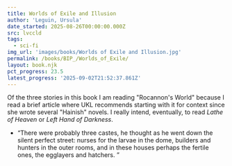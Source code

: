 ```yaml
---
title: Worlds of Exile and Illusion
author: 'Leguin, Ursula'
date_started: 2025-08-26T00:00:00.000Z
src: lvccld
tags:
  - sci-fi
img_url: 'images/books/Worlds of Exile and Illusion.jpg'
permalink: /books/BIP_/Worlds_of_Exile/
layout: book.njk
pct_progress: 23.5
latest_progress: '2025-09-02T21:52:37.861Z'
---
```

Of the three stories in this book I am reading "Rocannon's World" because I read a brief article where UKL recommends starting with it for context since she wrote several "Hainish" novels.  I really intend, eventually, to read _Lathe of Heaven_ or _Left Hand of Darkness_.

* <span meta="23.5@2025-09-02T21:52:37.861Z"></span> “There were probably three castes, he thought as he went down the silent perfect street: nurses for the larvae in the dome, builders and hunters in the outer rooms, and in these houses perhaps the fertile ones, the egglayers and hatchers. ”
